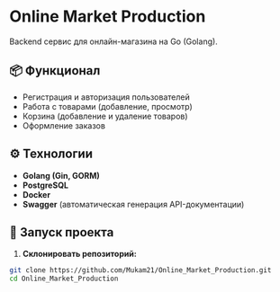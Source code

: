 # Online Market Production

Backend сервис для онлайн-магазина на Go (Golang).

## 📦 Функционал
- Регистрация и авторизация пользователей
- Работа с товарами (добавление, просмотр)
- Корзина (добавление и удаление товаров)
- Оформление заказов

## ⚙️ Технологии
- **Golang (Gin, GORM)**
- **PostgreSQL**
- **Docker**
- **Swagger** (автоматическая генерация API-документации)

## 🚀 Запуск проекта

1. **Склонировать репозиторий:**

```bash
git clone https://github.com/Mukam21/Online_Market_Production.git
cd Online_Market_Production
